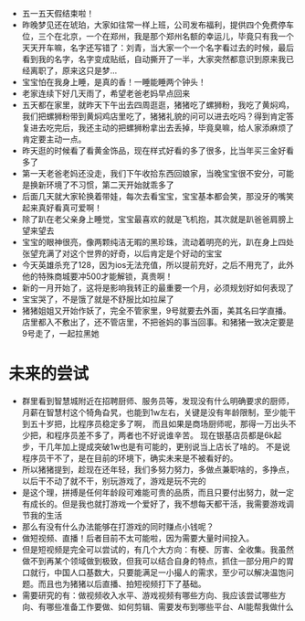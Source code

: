 * 五一五天假结束啦！
* 昨晚梦见还在琥珀，大家如往常一样上班，公司发布福利，提供四个免费停车位，三个在北京，一个在郑州，我是那个郑州名额的幸运儿，毕竟只有我一个天天开车嘛，名字还写错了：刘青，当大家一个一个名字看过去的时候，最后看到我的名字，名字变成贴纸，自动撕开了一半，大家突然都意识到原来我已经离职了，原来这只是梦...
* 宝宝怕在我身上睡，是真的香！一睡能睡两个钟头！
* 老家连续下好几天雨了，希望老爸老妈早点回来
* 五天都在家里，就昨天下午出去四周逛逛，猪猪吃了螺狮粉，我吃了黄焖鸡，我们把螺狮粉带到黄焖鸡店里吃了，猪猪礼貌的问可以进去吃吗？得到肯定答复进去吃完后，我还主动的把螺狮粉拿出去丢掉，毕竟臭嘛，给人家添麻烦了肯定要主动一点。
* 昨天逛的时候看了看黄金饰品，现在样式好看的多了很多，比当年买三金好看多了
* 第一天老爸老妈还没走，我们下午收拾东西回娘家，当晚宝宝很不安分，可能是换新环境了不习惯，第二天开始就乖多了
* 后面几天就大家轮换着带娃，每次去看宝宝，宝宝基本都会笑，那没牙的嘴笑起来真好看真可爱啊！
* 除了趴在老父亲身上睡觉，宝宝最喜欢的就是飞机抱，其次就是趴爸爸肩膀上望来望去
* 宝宝的眼神很亮，像两颗纯洁无暇的黑珍珠，流动着明亮的光，趴在身上四处张望充满了对这个世界的好奇，以后肯定是个好动的宝宝
* 今天英雄杀充了128，因为ios无法充值，所以提前充好，之后不用充了，此外他的特殊商城要冲500才能解锁，真贵啊！
* 新的一月开始了，这将是影响我转正的最重要一个月，必须规划好如何表现了
* 宝宝哭了，不是饿了就是不舒服比如拉屎了
* 猪猪姐姐又开始作妖了，完全不管家里，9号就要去外面，美其名曰学直播。店里都入不敷出了，还不管店里，不把爸妈的事当回事。和猪猪一致决定要是9号走了，一起拉黑她

# 未来的尝试
* 群里看到智慧城附近在招聘厨师、服务员等，发现没有什么明确要求的厨师，月薪在智慧村这个犄角旮旯，也能到1w左右，关键是没有年龄限制，至少能干到五十岁把，比程序员稳定多了啊，
而且如果是商场厨师呢，那得一万出头不少把，和程序员差不多了，两者也不好说谁辛苦。
现在银基店员都是6k起步，干几年加上提成突破1w也是有可能的，更别说当上店长了啥的。
不是说程序员干不了，是在目前的环境下，确实未来是不被看好的。
* 所以猪猪提到，趁现在还年轻，我们多努力努力，多做点兼职啥的，多挣点，以后干不动了就不干，别玩游戏了，游戏是玩不完的
* 是这个理，拼搏是任何年龄段可难能可贵的品质，而且只要付出努力，就一定有成长的。但是我也就打游戏一个爱好了，我不想每天都干活，我需要游戏调节我的生活
* 那么有没有什么办法能够在打游戏的同时赚点小钱呢？
* 做短视频、直播！后者目前不太可能啦，因为需要大量时间投入。
* 但是短视频是完全可以尝试的，有几个大方向：有梗、厉害、全收集。我虽然做不到再某个领域做到极致，但我可以结合自身的特点，抓住一部分用户的胃口就行，中国人口基数大，只要能满足一小撮人的需求，至少可以解决温饱问题。而且也为猪猪以后直播、拍短视频打下了基础。
* 需要研究的有：做视频收入水平、游戏视频有哪些方向、我应该尝试哪些方向、有哪些准备工作要做、如何剪辑、需要发布到哪些平台、AI能帮我做什么